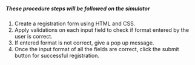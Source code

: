 ##### These procedure steps will be followed on the simulator

1. Create a registration form using HTML and CSS.<br>
2. Apply validations on each input field to check if format entered by the user is correct.<br>
3. If entered format is not correct, give a pop up message.<br>
4. Once the input format of all the fields are correct, click the submit button for successful registration.<br>
